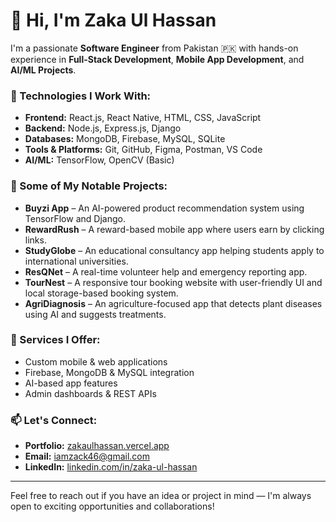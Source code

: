 # 👋 Hi, I'm Zaka Ul Hassan

I'm a passionate **Software Engineer** from Pakistan 🇵🇰 with hands-on experience in **Full-Stack Development**, **Mobile App Development**, and **AI/ML Projects**.

### 🚀 Technologies I Work With:
- **Frontend:** React.js, React Native, HTML, CSS, JavaScript
- **Backend:** Node.js, Express.js, Django
- **Databases:** MongoDB, Firebase, MySQL, SQLite
- **Tools & Platforms:** Git, GitHub, Figma, Postman, VS Code
- **AI/ML:** TensorFlow, OpenCV (Basic)

### 📱 Some of My Notable Projects:

- **Buyzi App** – An AI-powered product recommendation system using TensorFlow and Django.
- **RewardRush** – A reward-based mobile app where users earn by clicking links.
- **StudyGlobe** – An educational consultancy app helping students apply to international universities.
- **ResQNet** – A real-time volunteer help and emergency reporting app.
- **TourNest** – A responsive tour booking website with user-friendly UI and local storage-based booking system.
- **AgriDiagnosis** – An agriculture-focused app that detects plant diseases using AI and suggests treatments.

### 💼 Services I Offer:
- Custom mobile & web applications  
- Firebase, MongoDB & MySQL integration  
- AI-based app features  
- Admin dashboards & REST APIs  

### 📫 Let's Connect:
- **Portfolio:** [zakaulhassan.vercel.app](https://zakaulhassan.vercel.app)
- **Email:** iamzack46@gmail.com  
- **LinkedIn:** [linkedin.com/in/zaka-ul-hassan](https://www.linkedin.com/in/zaka-ul-hassan)

---

Feel free to reach out if you have an idea or project in mind — I'm always open to exciting opportunities and collaborations!
